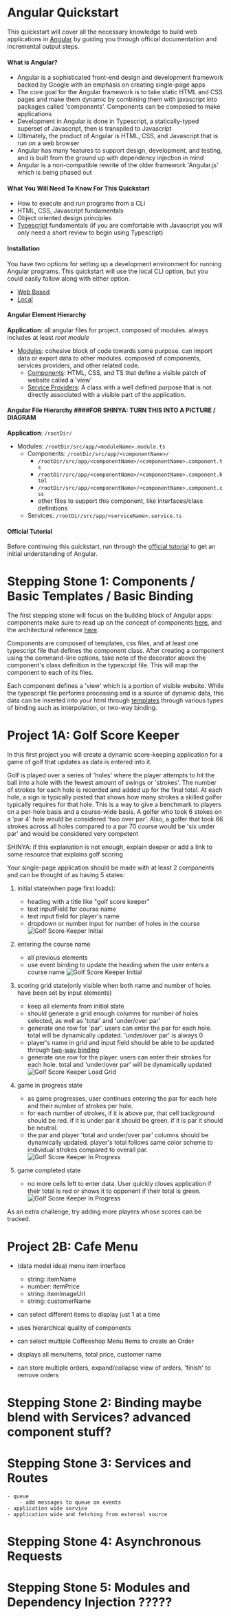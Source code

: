 # Angular Quickstart
This quickstart will cover all the necessary knowledge to build web applications in [Angular](https://angular.io/) by guiding you through official documentation and incremental output steps. 

#### What is Angular?
- Angular is a sophisticated front-end design and development framework backed by Google with an emphasis on creating single-page apps
- The core goal for the Angular framework is to take static HTML and CSS pages and make them dynamic by combining them with javascript into packages called 'components'. Components can be composed to make applications
- Development in Angular is done in Typescript, a statically-typed superset of Javascript, then is transpiled to Javascript
- Ultimately, the product of Angular is HTML, CSS, and Javascript that is run on a web browser
- Angular has many features to support design, development, and testing, and is built from the ground up with dependency injection in mind 
- Angular is a non-compatible rewrite of the older framework 'Angular.js' which is being phased out

#### What You Will Need To Know For This Quickstart
- How to execute and run programs from a CLI
- HTML, CSS, Javascript fundamentals
- Object oriented design principles
- [Typescript](https://www.typescriptlang.org/) fundamentals (if you are comfortable with Javascript you will only need a short review to begin using Typescript)

#### Installation 
You have two options for setting up a development environment for running Angular programs. This quickstart will use the local CLI option, but you could easily follow along with either option. 
- [Web Based](https://stackblitz.com/fork/angular-ivy)
- [Local](https://angular.io/guide/setup-local)

#### Angular Element Hierarchy
**Application**: all angular files for project. composed of modules. always includes at least _root module_
- [Modules](https://angular.io/guide/architecture-modules): cohesive block of code towards some purpose. can import data or export data to other modules. composed of components, services providers, and other related code.
    - [Components](https://angular.io/guide/architecture-components): HTML, CSS, and TS that define a visible patch of website called a 'view'  
    - [Service Providers](https://angular.io/guide/architecture-services): A class with a well defined purpose that is not directly associated with a visible part of the application.

#### Angular File Hierarchy ####FOR SHINYA: TURN THIS INTO A PICTURE / DIAGRAM
**Application**: `/rootDir/` 
- Modules: `/rootDir/src/app/<moduleName>.module.ts`
    - Components: `/rootDir/src/app/<componentName>/`
        - `/rootDir/src/app/<componentName>/<componentName>.component.ts` 
        - `/rootDir/src/app/<componentName>/<componentName>.component.html`
        - `/rootDir/src/app/<componentName>/<componentName>.component.css`
        - other files to support this component, like interfaces/class definitions
    - Services: `/rootDir/src/app/<serviceName>.service.ts`


#### Official Tutorial
Before continuing this quickstart, run through the [official tutorial](https://angular.io/tutorial) to get an initial understanding of Angular. 

# Stepping Stone 1: Components / Basic Templates / Basic Binding
The first stepping stone will focus on the building block of Angular apps: components make sure to read up on the concept of components [here](https://angular.io/guide/component-overview), and the architectural reference [here](https://angular.io/guide/architecture-components). 

Components are composed of templates, css files, and at least one typescript file that defines the component class. After creating a component using the command-line options, take note of the decorator above the component's class definition in the typescript file. This will map the component to each of its files. 

Each component defines a 'view' which is a portion of visible website. While the typescript file performs processing and is a source of dynamic data, this data can be inserted into your html through [templates](https://angular.io/guide/template-syntax) through various types of binding such as interpolation, or two-way binding. 

# Project 1A: Golf Score Keeper
In this first project you will create a dynamic score-keeping application for a game of golf that updates as data is entered into it. 

Golf is played over a series of 'holes' where the player attempts to hit the ball into a hole with the fewest amount of swings or 'strokes'. The number of strokes for each hole is recorded and added up for the final total. At each hole, a sign is typically posted that shows how many strokes a skilled golfer typically requires for that hole. This is a way to give a benchmark to players on a per-hole basis and a course-wide basis. A golfer who took 6 stokes on a 'par 4' hole would be considered 'two over par'. Also, a golfer that took 66 strokes across all holes compared to a par 70 course would be 'six under par' and would be considered very competent

SHINYA: if this explanation is not enough, explain deeper or add a link to some resource that explains golf scoring

Your single-page application should be made with at least 2 components and can be thought of as having 5 states: 

1. initial state(when page first loads): 
    - heading with a title like "golf score keeper"
    - text inputField for course name
    - text input field for player's name
    - dropdown or number input for number of holes in the course
![Golf Score Keeper Initial](images/golfScoreProjectInitialView.png)

2. entering the course name
    - all previous elements
    - use event binding to update the heading when the user enters a course name 
![Golf Score Keeper Initial](images/golfScoreProjectInitialViewWithCourseName.png)

3. scoring grid state(only visible when both name and number of holes have been set by input elements)
    - keep all elements from initial state
    - should generate a grid enough columns for number of holes selected, as well as 'total' and 'under/over par' 
    - generate one row for 'par'. users can enter the par for each hole. total will be dynamically updated. 'under/over par' is always 0
    - player's name in grid and input field should be able to be updated through [two-way binding](https://angular.io/guide/two-way-binding)
    - generate one row for the player. users can enter their strokes for each hole. total and 'under/over par' will be dynamically updated
![Golf Score Keeper Load Grid](images/angularQuickstartGolfProjectLoadGridView.png)

4. game in progress state
    - as game progresses, user continues entering the par for each hole and their number of strokes per hole. 
    - for each number of strokes, if it is above par, that cell background should be red. if it is under par it should be green. if it is par it should be neutral. 
    - the par and player 'total and under/over par' columns should be dynamically updated. player's total follows same color scheme to individual strokes compared to overall par. 
![Golf Score Keeper In Progress](images/angularQuickstartGolfProjectGameInProgressView.png)

5. game completed state
    - no more cells left to enter data. User quickly closes application if their total is red or shows it to opponent if their total is green. 
![Golf Score Keeper In Progress](images/angularQuickstartGolfGameCompleteView.png)


As an extra challenge, try adding more players whose scores can be tracked. 

# Project 2B: Cafe Menu 
- (data model idea) menu item interface
    - string: itemName
    - number: itemPrice
    - string: itemImageUrl
    - string: customerName
- can select different items to display just 1 at a time

- uses hierarchical quality of components
- can select multiple Coffeeshop Menu Items to create an Order
- displays all menuItems, total price, customer name
- can store multiple orders, expand/collapse view of orders, 'finish' to remove orders

# Stepping Stone 2: Binding maybe blend with Services? advanced component stuff?

# Stepping Stone 3: Services and Routes
    - queue
        - add messages to queue on events
    - application wide service
    - application wide and fetching from external source

# Stepping Stone 4: Asynchronous Requests

# Stepping Stone 5: Modules and Dependency Injection ?????
